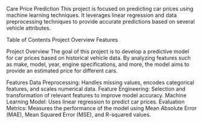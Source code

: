 Care Price Prediction
This project is focused on predicting car prices using machine learning techniques. It leverages linear regression and data preprocessing techniques to provide accurate predictions based on several vehicle attributes.

Table of Contents
Project Overview
Features

Project Overview
The goal of this project is to develop a predictive model for car prices based on historical vehicle data. By analyzing features such as make, model, year, engine specifications, and more, the model aims to provide an estimated price for different cars.

Features
Data Preprocessing: Handles missing values, encodes categorical features, and scales numerical data.
Feature Engineering: Selection and transformation of relevant features to improve model accuracy.
Machine Learning Model: Uses linear regression to predict car prices.
Evaluation Metrics: Measures the performance of the model using Mean Absolute Error (MAE), Mean Squared Error (MSE), and R-squared values.
